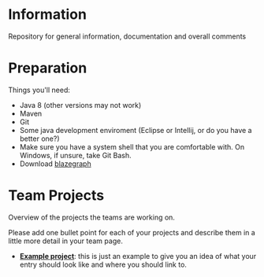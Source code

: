 # Information
Repository for general information, documentation and overall comments

# Preparation
Things you'll need:
* Java 8 (other versions may not work)
* Maven
* Git
* Some java development enviroment (Eclipse or Intellij, or do you have a better one?)
* Make sure you have a system shell that you are comfortable with. On Windows, if unsure, take Git Bash.
* Download [blazegraph](https://sourceforge.net/projects/bigdata/files/bigdata/)

# Team Projects
Overview of the projects the teams are working on. 

Please add one bullet point for each of your projects and describe them in a little more detail in your team page.

* [**Example project**](teams/example-team.md#example-project): this is just an example to give you an idea of what your entry should look like and where you should link to.
